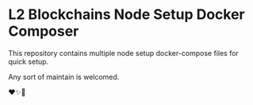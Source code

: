 L2 Blockchains Node Setup Docker Composer
====================

This repository contains multiple node setup docker-compose files for quick setup.

Any sort of maintain is welcomed.

❤️✨🚀
